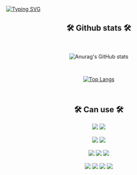 [![Typing SVG](https://readme-typing-svg.demolab.com/?lines=Hi!+I'm+Sunryeo&vCenter=true&size=30&duration=5000&width=600)](https://git.io/typing-svg)
<br/>
<h2 align="center">🛠️ Github stats 🛠️</h2>
<br/>
<div align="center">
  
![Anurag's GitHub stats](https://github-readme-stats.vercel.app/api?username=Sunryeo&show_icons=true&theme=radical)

</div>
<br/>
<div align="center">

[![Top Langs](https://github-readme-stats.vercel.app/api/top-langs/?username=Sunryeo)](https://github.com/anuraghazra/github-readme-stats)

<div align="center">
<br/>
<h2 align="center">🛠️ Can use 🛠️</h2>
<div align="center">
  <img src="https://img.shields.io/badge/Node.js-E34F26?style=flat-square&logo=Node.js&logoColor=FFFFFF"/>
  <img src="https://img.shields.io/badge/TypeOrm-1572B6?style=flat-square&logo=TypeOrm&logoColor=FFFFFF"/>
</div>
<br/>
<div align="center">
  <img src="https://img.shields.io/badge/JavaScript-F7DF1E?style=flat-square&logo=JavaScript&logoColor=FFFFFF"/>
  <img src="https://img.shields.io/badge/TypeScript-3178C6?style=flat-square&logo=TypeScript&logoColor=FFFFFF"/>
</div>
<br/>
<div align="center">
  <img src="https://img.shields.io/badge/Java-61DAFB?style=flat-square&logo=Java&logoColor=FFFFFF"/>
  <img src="https://img.shields.io/badge/Spring-F7DF1E?style=flat-square&logo=Spring&logoColor=FFFFFF"/>
  <img src="https://img.shields.io/badge/Spring Boot-F7DF1E?style=flat-square&logo=Spring Boot&logoColor=FFFFFF"/>
</div>
<br/>
<div align="center">
  <img src="https://img.shields.io/badge/express-DB7093?style=flat-square&logo=express&logoColor=#000000"/>
  <img src="https://img.shields.io/badge/MySQL-DB7093?style=flat-square&logo=MySQL&logoColor=#4479A1"/>
  <img src="https://img.shields.io/badge/PostgreSQL-DB7093?style=flat-square&logo=PostgreSQL&logoColor=#4169E1"/>
  <img src="https://img.shields.io/badge/Sequelize-DB7093?style=flat-square&logo=Sequelize&logoColor=#52B0E7"/>
</div>

<!--
**Sunryeo/Sunryeo** is a ✨ _special_ ✨ repository because its `README.md` (this file) appears on your GitHub profile.

Here are some ideas to get you started:

- 🔭 I’m currently working on ...
- 🌱 I’m currently learning ...
- 👯 I’m looking to collaborate on ...
- 🤔 I’m looking for help with ...
- 💬 Ask me about ...
- 📫 How to reach me: ...
- 😄 Pronouns: ...
- ⚡ Fun fact: ...
-->
